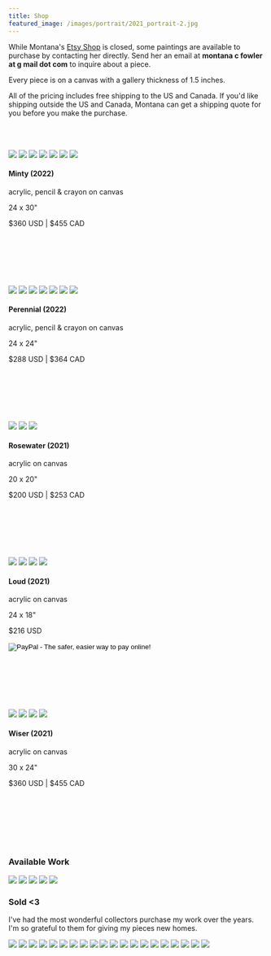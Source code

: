 ```yaml
---
title: Shop
featured_image: /images/portrait/2021_portrait-2.jpg
---
```

<!-- TBD put close ups here -->
<!-- <div class="gallery" data-columns="1">
	<img src="/website/images/shop-banner/2021-shop-banner-0.png">
	<img src="/website/images/shop-banner/2021-shop-banner-1.png">
	<img src="/website/images/shop-banner/2021-shop-banner-2.png">
	<img src="/website/images/shop-banner/2021-shop-banner-3.png">
</div> -->

<div style="padding-bottom: 50px; margin-top: 0px;">
<p> While Montana's <a href="https://www.etsy.com/shop/MontanaFowlerArt">Etsy Shop</a> is closed, some paintings are available to purchase by contacting her directly.  Send her an email at <b>montana c fowler at g mail dot com</b> to inquire about a piece.</p>

<p> Every piece is on a canvas with a gallery thickness of 1.5 inches.</p>

<p>All of the pricing includes free shipping to the US and Canada.  If you'd like shipping outside the US and Canada, Montana can get a shipping quote for you before you make the purchase.</p>
</div>

<!-- Minty -->
<div class="gallery" data-columns="1">
	<img src="/website/images/2022/January/minty/minty-0.jpg">
	<img src="/website/images/2022/January/minty/minty-2.jpg">
	<img src="/website/images/2022/January/minty/minty-3.jpg">
	<img src="/website/images/2022/January/minty/minty-4.jpg">
	<img src="/website/images/2022/January/minty/minty-5.jpg">
	<img src="/website/images/2022/January/minty/minty-6.jpg">
	<img src="/website/images/2022/January/minty/minty-7.jpg">
</div>
<div style="padding-bottom: 100px">
	<h4>Minty (2022)</h4>
	<p class="description-margin-zero">acrylic, pencil & crayon on canvas</p>
	<p class="description-margin-zero">24 x 30"</p>
	<p class="description-margin-zero">$360 USD  |  $455 CAD</p>
</div>

<!-- Perennial -->
<div class="gallery" data-columns="1">
	<img src="/website/images/2022/January/perennial/perennial-0.jpg">
	<img src="/website/images/2022/January/perennial/perennial-1.jpg">
	<img src="/website/images/2022/January/perennial/perennial-2.jpg">
	<img src="/website/images/2022/January/perennial/perennial-4.jpg">
	<img src="/website/images/2022/January/perennial/perennial-5.jpg">
	<img src="/website/images/2022/January/perennial/perennial-6.jpg">
	<img src="/website/images/2022/January/perennial/perennial-7.jpg">
</div>
<div style="padding-bottom: 100px">
	<h4>Perennial (2022)</h4>
	<p class="description-margin-zero">acrylic, pencil & crayon on canvas</p>
	<p class="description-margin-zero">24 x 24"</p>
	<p class="description-margin-zero">$288 USD  |  $364 CAD</p>
</div>

<!-- Rosewater -->
<div class="gallery" data-columns="1">
	<img src="/website/images/2021/december-shop/rosewater/rosewater-3.jpg">
	<img src="/website/images/2021/december-shop/rosewater/rosewater-4.jpg">
	<img src="/website/images/2021/december-shop/rosewater/rosewater-5.jpg">
</div>
<div style="padding-bottom: 100px">
	<h4>Rosewater (2021)</h4>
	<p class="description-margin-zero">acrylic on canvas</p>
	<p class="description-margin-zero">20 x 20"</p>
	<p class="description-margin-zero">$200 USD  |  $253 CAD</p>
</div>

<!-- Loud -->
<div class="gallery" data-columns="1">
	<img src="/website/images/2021/december-shop/loud/loud-2.jpg">
	<img src="/website/images/2021/december-shop/loud/loud-3.jpg">
	<img src="/website/images/2021/december-shop/loud/loud-4.jpg">
	<img src="/website/images/2021/december-shop/loud/loud-5.png">
</div>
<div style="padding-bottom: 100px">
	<h4>Loud (2021)</h4>
	<p class="description-margin-zero">acrylic on canvas</p>
	<p class="description-margin-zero">24 x 18"</p>
	<p class="description-margin-zero">$216 USD</p>
	<div class="paypal-button">
		<form target="paypal" action="https://www.paypal.com/cgi-bin/webscr" method="post">
			<input type="hidden" name="cmd" value="_s-xclick">
			<input type="hidden" name="hosted_button_id" value="GACNL2GNXWAJG">
			<input type="image" src="https://www.paypalobjects.com/en_US/i/btn/btn_cart_LG.gif" border="0" name="submit" alt="PayPal - The safer, easier way to pay online!">
			<img alt="" border="0" src="https://www.paypalobjects.com/en_US/i/scr/pixel.gif" width="1" height="1">
		</form>
	</div>
	
</div>

<!-- Wiser -->
<div class="gallery" data-columns="1">
	<img src="/website/images/2021/december-shop/wiser/wiser-3.jpg">
	<img src="/website/images/2021/december-shop/wiser/wiser-4.jpg">
	<img src="/website/images/2021/december-shop/wiser/wiser-5.jpg">
	<img src="/website/images/2021/december-shop/wiser/wiser-0.png">
</div>
<div style="padding-bottom: 100px">
	<h4>Wiser (2021)</h4>
	<p class="description-margin-zero">acrylic on canvas</p>
	<p class="description-margin-zero">30 x 24"</p>
	<p class="description-margin-zero">$360 USD  |  $455 CAD</p>
</div>

<!-- Gallery -->
<h3> Available Work </h3>
<div class="gallery" data-columns="3">
	<img src="/website/images/2022/January/perennial/perennial-3.jpg">
	<img src="/website/images/2022/January/minty/minty-1.jpg">
	<img src="/website/images/2021/december-shop/wiser/wiser-2.jpg">
	<img src="/website/images/2021/december-shop/rosewater/rosewater-0.jpg">
	<img src="/website/images/2021/december-shop/loud/loud-1.jpg">
</div>

<h3> Sold <3 </h3>

I've had the most wonderful collectors purchase my work over the years.  I'm so grateful to them for giving my pieces new homes.
<div class="gallery" data-columns="3">
	<img src="/website/images/2021/december-shop/spring-forward/spring-forward-2.jpg">
	<img src="/website/images/sold/sold-0.jpg">
	<img src="/website/images/sold/sold-1.png">
	<img src="/website/images/sold/sold-2.jpg">
	<img src="/website/images/sold/sold-3.jpg">
	<img src="/website/images/sold/sold-4.jpg">
	<img src="/website/images/sold/sold-5.jpg">
	<img src="/website/images/sold/sold-6.jpg">
	<img src="/website/images/sold/sold-7.jpg">
	<img src="/website/images/sold/sold-8.jpg">
	<img src="/website/images/sold/sold-9.jpg">
	<img src="/website/images/sold/sold-10.jpg">
	<img src="/website/images/sold/sold-11.jpg">
	<img src="/website/images/sold/sold-12.jpg">
	<img src="/website/images/sold/sold-13.jpg">
	<img src="/website/images/sold/sold-14.jpg">
	<img src="/website/images/sold/sold-15.jpg">
	<img src="/website/images/sold/sold-16.jpg">
	<img src="/website/images/sold/sold-17.jpg">
	<img src="/website/images/sold/sold-18.jpg">
</div>

